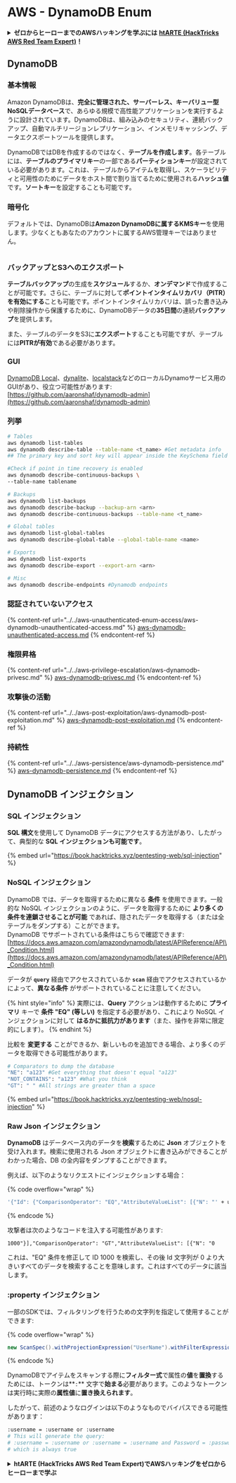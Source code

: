 # AWS - DynamoDB Enum

<details>

<summary><strong>ゼロからヒーローまでのAWSハッキングを学ぶには</strong> <a href="https://training.hacktricks.xyz/courses/arte"><strong>htARTE (HackTricks AWS Red Team Expert)</strong></a><strong>！</strong></summary>

HackTricksをサポートする他の方法:

* **HackTricksにあなたの会社を広告したい**、または**HackTricksをPDFでダウンロードしたい**場合は、[**サブスクリプションプラン**](https://github.com/sponsors/carlospolop)をチェックしてください！
* [**公式PEASS & HackTricksグッズ**](https://peass.creator-spring.com)を入手する
* [**The PEASS Family**](https://opensea.io/collection/the-peass-family)を発見し、独占的な[**NFTs**](https://opensea.io/collection/the-peass-family)のコレクションをチェックする
* 💬 [**Discordグループ**](https://discord.gg/hRep4RUj7f)に**参加する**か、[**telegramグループ**](https://t.me/peass)に参加する、または**Twitter** 🐦 [**@carlospolopm**](https://twitter.com/carlospolopm)を**フォローする**。
* [**HackTricks**](https://github.com/carlospolop/hacktricks)と[**HackTricks Cloud**](https://github.com/carlospolop/hacktricks-cloud)のgithubリポジトリにPRを提出して、あなたのハッキングのコツを共有する。

</details>

## DynamoDB

### 基本情報

Amazon DynamoDBは、**完全に管理された、サーバーレス、キーバリュー型NoSQLデータベース**で、あらゆる規模で高性能アプリケーションを実行するように設計されています。DynamoDBは、組み込みのセキュリティ、連続バックアップ、自動マルチリージョンレプリケーション、インメモリキャッシング、データエクスポートツールを提供します。

DynamoDBではDBを作成するのではなく、**テーブルを作成します**。各テーブルには、**テーブルのプライマリキー**の一部である**パーティションキー**が設定されている必要があります。これは、テーブルからアイテムを取得し、スケーラビリティと可用性のためにデータをホスト間で割り当てるために使用される**ハッシュ値**です。**ソートキー**を設定することも可能です。

### 暗号化

デフォルトでは、DynamoDBは**Amazon DynamoDBに属するKMSキー**を使用します。少なくともあなたのアカウントに属するAWS管理キーではありません。

<figure><img src="https://lh4.googleusercontent.com/JjtNS7aA-_GRMgZb4v93jWEQJi6DQdUPq0FEpzZPdeyCeNoG05p0NJiV9Zs-ULs_-Tfjmx0W1ZgsE2Ui2ljo7D-1a87Xny-gpLVQO0XmXdFoph9ci1RepbVNwaCe9oPruEZSEDxGTxF5dIv6pW1WpT6kWA=s2048" alt=""><figcaption></figcaption></figure>

### バックアップとS3へのエクスポート

**テーブルバックアップ**の生成を**スケジュール**するか、**オンデマンド**で作成することが可能です。さらに、テーブルに対して**ポイントインタイムリカバリ（PITR）を有効にする**ことも可能です。ポイントインタイムリカバリは、誤った書き込みや削除操作から保護するために、DynamoDBデータの**35日間**の連続**バックアップ**を提供します。

また、テーブルのデータをS3に**エクスポート**することも可能ですが、テーブルには**PITRが有効**である必要があります。

### GUI

[DynamoDB Local](https://aws.amazon.com/blogs/aws/dynamodb-local-for-desktop-development/)、[dynalite](https://github.com/mhart/dynalite)、[localstack](https://github.com/localstack/localstack)などのローカルDynamoサービス用のGUIがあり、役立つ可能性があります: [https://github.com/aaronshaf/dynamodb-admin](https://github.com/aaronshaf/dynamodb-admin)

### 列挙
```bash
# Tables
aws dynamodb list-tables
aws dynamodb describe-table --table-name <t_name> #Get metadata info
## The primary key and sort key will appear inside the KeySchema field

#Check if point in time recovery is enabled
aws dynamodb describe-continuous-backups \
--table-name tablename

# Backups
aws dynamodb list-backups
aws dynamodb describe-backup --backup-arn <arn>
aws dynamodb describe-continuous-backups --table-name <t_name>

# Global tables
aws dynamodb list-global-tables
aws dynamodb describe-global-table --global-table-name <name>

# Exports
aws dynamodb list-exports
aws dynamodb describe-export --export-arn <arn>

# Misc
aws dynamodb describe-endpoints #Dynamodb endpoints
```
### 認証されていないアクセス

{% content-ref url="../../aws-unauthenticated-enum-access/aws-dynamodb-unauthenticated-access.md" %}
[aws-dynamodb-unauthenticated-access.md](../../aws-unauthenticated-enum-access/aws-dynamodb-unauthenticated-access.md)
{% endcontent-ref %}

### 権限昇格

{% content-ref url="../../aws-privilege-escalation/aws-dynamodb-privesc.md" %}
[aws-dynamodb-privesc.md](../../aws-privilege-escalation/aws-dynamodb-privesc.md)
{% endcontent-ref %}

### 攻撃後の活動

{% content-ref url="../../aws-post-exploitation/aws-dynamodb-post-exploitation.md" %}
[aws-dynamodb-post-exploitation.md](../../aws-post-exploitation/aws-dynamodb-post-exploitation.md)
{% endcontent-ref %}

### 持続性

{% content-ref url="../../aws-persistence/aws-dynamodb-persistence.md" %}
[aws-dynamodb-persistence.md](../../aws-persistence/aws-dynamodb-persistence.md)
{% endcontent-ref %}

## DynamoDB インジェクション

### SQL インジェクション

**SQL 構文**を使用して DynamoDB データにアクセスする方法があり、したがって、典型的な **SQL インジェクションも可能です**。

{% embed url="https://book.hacktricks.xyz/pentesting-web/sql-injection" %}

### NoSQL インジェクション

DynamoDB では、データを取得するために異なる **条件** を使用できます。一般的な NoSQL インジェクションのように、データを取得するために **より多くの条件を連鎖させることが可能** であれば、隠されたデータを取得する（または全テーブルをダンプする）ことができます。\
DynamoDB でサポートされている条件はこちらで確認できます: [https://docs.aws.amazon.com/amazondynamodb/latest/APIReference/API\_Condition.html](https://docs.aws.amazon.com/amazondynamodb/latest/APIReference/API\_Condition.html)

データが **`query`** 経由でアクセスされているか **`scan`** 経由でアクセスされているかによって、**異なる条件** がサポートされていることに注意してください。

{% hint style="info" %}
実際には、**Query** アクションは動作するために **プライマリ** キーで **条件 "EQ" (等しい)** を指定する必要があり、これにより NoSQL インジェクションに対して **はるかに抵抗力があります**（また、操作を非常に限定的にします）。
{% endhint %}

比較を **変更する** ことができるか、新しいものを追加できる場合、より多くのデータを取得できる可能性があります。
```bash
# Comparators to dump the database
"NE": "a123" #Get everything that doesn't equal "a123"
"NOT_CONTAINS": "a123" #What you think
"GT": " " #All strings are greater than a space
```
{% embed url="https://book.hacktricks.xyz/pentesting-web/nosql-injection" %}

### Raw Json インジェクション

**DynamoDB** はデータベース内のデータを**検索**するために **Json** オブジェクトを受け入れます。検索に使用される Json オブジェクトに書き込みができることがわかった場合、DB の全内容をダンプすることができます。

例えば、以下のようなリクエストにインジェクションする場合：

{% code overflow="wrap" %}
```bash
'{"Id": {"ComparisonOperator": "EQ","AttributeValueList": [{"N": "' + user_input + '"}]}}'
```
{% endcode %}

攻撃者は次のようなコードを注入する可能性があります:

`1000"}],"ComparisonOperator": "GT","AttributeValueList": [{"N": "0`

これは、"EQ" 条件を修正して ID 1000 を検索し、その後 Id 文字列が 0 より大きいすべてのデータを検索することを意味します。これはすべてのデータに該当します。

### :property インジェクション

一部のSDKでは、フィルタリングを行うための文字列を指定して使用することができます:

{% code overflow="wrap" %}
```java
new ScanSpec().withProjectionExpression("UserName").withFilterExpression(user_input+" = :username and Password = :password").withValueMap(valueMap)
```
{% endcode %}

DynamoDBでアイテムをスキャンする際に**フィルター式**で属性の**値**を**置換**するためには、トークンは**`:`** 文字で**始まる**必要があります。このようなトークンは実行時に実際の**属性値**に**置き換えられます**。

したがって、前述のようなログインは以下のようなものでバイパスできる可能性があります：
```bash
:username = :username or :username
# This will generate the query:
# :username = :username or :username = :username and Password = :password
# which is always true
```
<details>

<summary><strong>htARTE (HackTricks AWS Red Team Expert)でAWSハッキングをゼロからヒーローまで学ぶ</strong></summary>

HackTricksをサポートする他の方法:

* **HackTricksにあなたの会社を広告したい場合**や**HackTricksをPDFでダウンロードしたい場合**は、[**サブスクリプションプラン**](https://github.com/sponsors/carlospolop)をチェックしてください！
* [**公式PEASS & HackTricksグッズ**](https://peass.creator-spring.com)を入手する
* [**The PEASS Family**](https://opensea.io/collection/the-peass-family)を発見し、独占的な[**NFTs**](https://opensea.io/collection/the-peass-family)のコレクションをチェックする
* 💬 [**Discordグループ**](https://discord.gg/hRep4RUj7f)や[**テレグラムグループ**](https://t.me/peass)に**参加する**か、**Twitter** 🐦 [**@carlospolopm**](https://twitter.com/carlospolopm)を**フォローする**。
* [**HackTricks**](https://github.com/carlospolop/hacktricks)と[**HackTricks Cloud**](https://github.com/carlospolop/hacktricks-cloud)のgithubリポジトリにPRを提出して、あなたのハッキングのコツを**共有する**。

</details>
